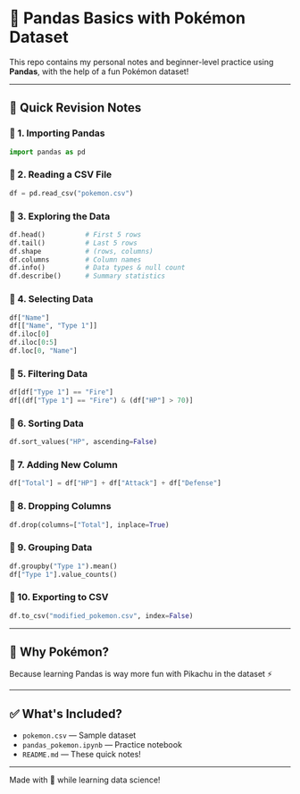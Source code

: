 # 🐼 Pandas Basics with Pokémon Dataset

This repo contains my personal notes and beginner-level practice using **Pandas**, with the help of a fun Pokémon dataset!

---

## 🧠 Quick Revision Notes

### 🔹 1. Importing Pandas
```python
import pandas as pd
```

### 🔹 2. Reading a CSV File
```python
df = pd.read_csv("pokemon.csv")
```

### 🔹 3. Exploring the Data
```python
df.head()          # First 5 rows  
df.tail()          # Last 5 rows  
df.shape           # (rows, columns)  
df.columns         # Column names  
df.info()          # Data types & null count  
df.describe()      # Summary statistics  
```

### 🔹 4. Selecting Data
```python
df["Name"]  
df[["Name", "Type 1"]]  
df.iloc[0]  
df.iloc[0:5]  
df.loc[0, "Name"]  
```

### 🔹 5. Filtering Data
```python
df[df["Type 1"] == "Fire"]  
df[(df["Type 1"] == "Fire") & (df["HP"] > 70)]  
```

### 🔹 6. Sorting Data
```python
df.sort_values("HP", ascending=False)
```

### 🔹 7. Adding New Column
```python
df["Total"] = df["HP"] + df["Attack"] + df["Defense"]
```

### 🔹 8. Dropping Columns
```python
df.drop(columns=["Total"], inplace=True)
```

### 🔹 9. Grouping Data
```python
df.groupby("Type 1").mean()  
df["Type 1"].value_counts()  
```

### 🔹 10. Exporting to CSV
```python
df.to_csv("modified_pokemon.csv", index=False)
```

---

## 💬 Why Pokémon?

Because learning Pandas is way more fun with Pikachu in the dataset ⚡

---

## ✅ What's Included?
- `pokemon.csv` — Sample dataset
- `pandas_pokemon.ipynb` — Practice notebook
- `README.md` — These quick notes!

---

Made with 💖 while learning data science!
